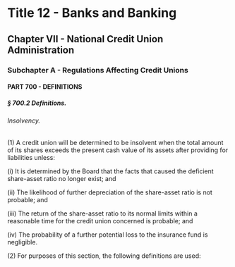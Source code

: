 
# Title 12 - Banks and Banking
## Chapter VII - National Credit Union Administration
### Subchapter A - Regulations Affecting Credit Unions
#### PART 700 - DEFINITIONS
##### § 700.2 Definitions.
###### Insolvency.

(1) A credit union will be determined to be insolvent when the total amount of its shares exceeds the present cash value of its assets after providing for liabilities unless:

(i) It is determined by the Board that the facts that caused the deficient share-asset ratio no longer exist; and

(ii) The likelihood of further depreciation of the share-asset ratio is not probable; and

(iii) The return of the share-asset ratio to its normal limits within a reasonable time for the credit union concerned is probable; and

(iv) The probability of a further potential loss to the insurance fund is negligible.

(2) For purposes of this section, the following definitions are used:
